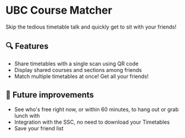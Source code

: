# UBC Course Matcher
Skip the tedious timetable talk and quickly get to sit with your friends!
## 🔍 Features
* Share timetables with a single scan using QR code
* Display shared courses and sections among friends
* Match multiple timetables at once! Get all your friends!
## 🔭 Future improvements
* See who's free right now, or within 60 minutes, to hang out or grab lunch with
* Integration with the SSC, no need to download your Timetables
* Save your friend list
